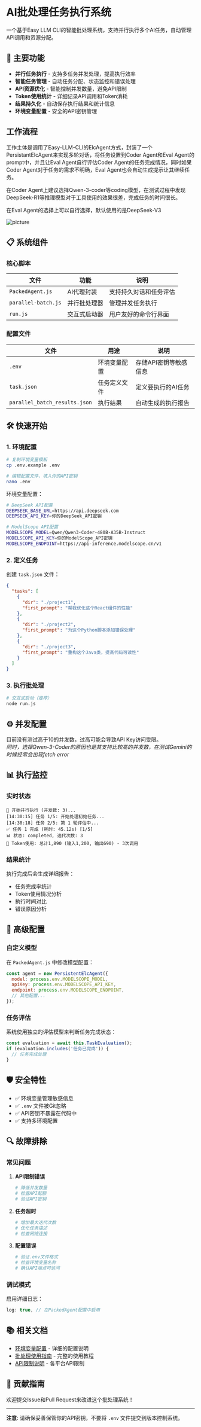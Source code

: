 # AI批处理任务执行系统

一个基于Easy LLM CLI的智能批处理系统，支持并行执行多个AI任务，自动管理API调用和资源分配。

## 🚀 主要功能

- **并行任务执行** - 支持多任务并发处理，提高执行效率
- **智能任务管理** - 自动任务分配、状态监控和错误处理
- **API资源优化** - 智能控制并发数量，避免API限制
- **Token使用统计** - 详细记录API调用和Token消耗
- **结果持久化** - 自动保存执行结果和统计信息
- **环境变量配置** - 安全的API密钥管理



## 工作流程

工作主体是调用了Easy-LLM-CLI的ElcAgent方式，封装了一个PersistantElcAgent来实现多轮对话，将任务设置到Coder Agent和Eval Agent的prompt中，并且让Eval Agent自行评估Coder Agent的任务完成情况，同时如果Coder Agent对于任务的需求不明确，Eval Agent也会自动生成提示让其继续任务。

在Coder Agent上建议选择Qwen-3-coder等coding模型，在测试过程中发现DeepSeek-R1等推理模型对于工具使用的效果很差，完成任务的时间很长。

在Eval Agent的选择上可以自行选择，默认使用的是DeepSeek-V3

![picture](file:///Users/danielsu/Study/easy-llm-cli/picture.png)



## 📋 系统组件

### 核心脚本

| 文件 | 功能 | 说明 |
|------|------|------|
| `PackedAgent.js` | AI代理封装 | 支持持久对话和任务评估 |
| `parallel-batch.js` | 并行批处理器 | 管理并发任务执行 |
| `run.js` | 交互式启动器 | 用户友好的命令行界面 |

### 配置文件

| 文件 | 用途 | 说明 |
|------|------|------|
| `.env` | 环境变量配置 | 存储API密钥等敏感信息 |
| `task.json` | 任务定义文件 | 定义要执行的AI任务 |
| `parallel_batch_results.json` | 执行结果 | 自动生成的执行报告 |

## 🛠️ 快速开始

### 1. 环境配置

```bash
# 复制环境变量模板
cp .env.example .env

# 编辑配置文件，填入你的API密钥
nano .env
```

环境变量配置：
```bash
# DeepSeek API配置
DEEPSEEK_BASE_URL=https://api.deepseek.com
DEEPSEEK_API_KEY=你的DeepSeek_API密钥

# ModelScope API配置  
MODELSCOPE_MODEL=Qwen/Qwen3-Coder-480B-A35B-Instruct
MODELSCOPE_API_KEY=你的ModelScope_API密钥
MODELSCOPE_ENDPOINT=https://api-inference.modelscope.cn/v1
```

### 2. 定义任务

创建 `task.json` 文件：
```json
{
  "tasks": [
    {
      "dir": "./project1",
      "first_prompt": "帮我优化这个React组件的性能"
    },
    {
      "dir": "./project2", 
      "first_prompt": "为这个Python脚本添加错误处理"
    },
    {
      "dir": "./project3",
      "first_prompt": "重构这个Java类，提高代码可读性"
    }
  ]
}
```

### 3. 执行批处理

```bash
# 交互式启动（推荐）
node run.js
```

## ⚙️ 并发配置

目前没有测试高于10的并发数，过高可能会导致API Key访问受限。  
*同时，选择Qwen-3-Coder的原因也是其支持比较高的并发数，在测试Gemini的时候经常会出现fetch error*


## 📊 执行监控

### 实时状态

```
🚀 开始并行执行 (并发数: 3)...
[14:30:15] 任务 1/5: 开始处理初始任务...
[14:30:18] 任务 2/5: 第 1 轮评估中...
✅ 任务 1 完成 (耗时: 45.12s) [1/5]
📊 状态: completed, 迭代次数: 3
💾 Token使用: 总计1,890 (输入1,200, 输出690) - 3次调用
```

### 结果统计

执行完成后会生成详细报告：
- 任务完成率统计
- Token使用情况分析
- 执行时间对比
- 错误原因分析

## 🔧 高级配置

### 自定义模型

在 `PackedAgent.js` 中修改模型配置：
```javascript
const agent = new PersistentElcAgent({
  model: process.env.MODELSCOPE_MODEL,
  apiKey: process.env.MODELSCOPE_API_KEY,
  endpoint: process.env.MODELSCOPE_ENDPOINT,
  // 其他配置...
});
```

### 任务评估

系统使用独立的评估模型来判断任务完成状态：
```javascript
const evaluation = await this.TaskEvaluation();
if (evaluation.includes('任务已完成')) {
  // 任务完成处理
}
```
## 🛡️ 安全特性

- ✅ 环境变量管理敏感信息
- ✅ `.env` 文件被Git忽略
- ✅ API密钥不暴露在代码中
- ✅ 支持多环境配置

## 🔍 故障排除

### 常见问题

1. **API限制错误**
   ```bash
   # 降低并发数量
   # 检查API配额
   # 验证API密钥
   ```

2. **任务超时**
   ```bash
   # 增加最大迭代次数
   # 优化任务描述
   # 检查网络连接
   ```

3. **配置错误**
   ```bash
   # 验证.env文件格式
   # 检查环境变量名称
   # 确认API端点可访问
   ```

### 调试模式

启用详细日志：
```javascript
log: true, // 在PackedAgent配置中启用
```

## 📚 相关文档

- [环境变量配置](./ENV_SETUP.md) - 详细的配置说明
- [批处理使用指南](./BATCH_README.md) - 完整的使用教程
- [API限制说明](./docs/quota-and-pricing.md) - 各平台API限制

## 🤝 贡献指南

欢迎提交Issue和Pull Request来改进这个批处理系统！

---

**注意**: 请确保妥善保管你的API密钥，不要将 `.env` 文件提交到版本控制系统。

